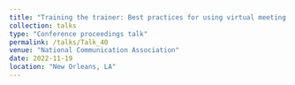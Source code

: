 ```yaml
---
title: "Training the trainer: Best practices for using virtual meeting platforms"
collection: talks
type: "Conference proceedings talk"
permalink: /talks/Talk_40
venue: "National Communication Association"
date: 2022-11-19
location: "New Orleans, LA"
---
```


